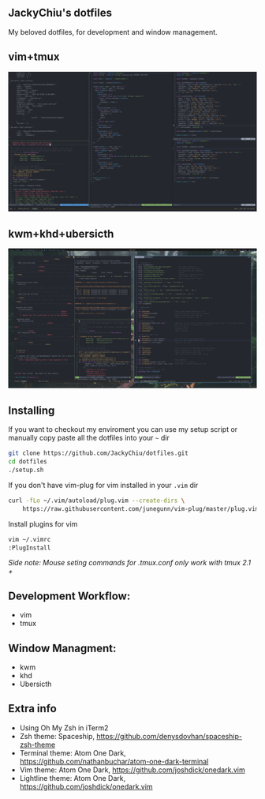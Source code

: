 ## JackyChiu's dotfiles
My beloved dotfiles, for development and window management. 

## vim+tmux
![setup](.github/setup.png)
## kwm+khd+ubersicth
![fullScreen](.github/fullScreen.png)

## Installing
If you want to checkout my enviroment you can use my setup script or manually copy paste all the dotfiles into your `~` dir
```bash 
git clone https://github.com/JackyChiu/dotfiles.git
cd dotfiles
./setup.sh
```

If you don't have vim-plug for vim installed in your `.vim` dir
```bash
curl -fLo ~/.vim/autoload/plug.vim --create-dirs \
    https://raw.githubusercontent.com/junegunn/vim-plug/master/plug.vim
```

Install plugins for vim
```bash
vim ~/.vimrc
:PlugInstall
```

*Side note: Mouse seting commands for .tmux.conf only work with tmux 2.1 +*

## Development Workflow:
- vim
- tmux

## Window Managment: 
- kwm
- khd
- Ubersicth

## Extra info
- Using Oh My Zsh in iTerm2
- Zsh theme: Spaceship, https://github.com/denysdovhan/spaceship-zsh-theme
- Terminal theme: Atom One Dark, https://github.com/nathanbuchar/atom-one-dark-terminal
- Vim theme: Atom One Dark, https://github.com/joshdick/onedark.vim
- Lightline theme: Atom One Dark, https://github.com/joshdick/onedark.vim

